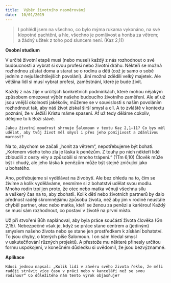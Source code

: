 ```yaml
---
title:  Výběr životního nasměrování
date:  10/01/2019
---
```


> <p></p>
> I pohlédl jsem na všechno, co bylo mýma rukama vykonáno, na své klopotné pachtění, a hle, všechno je pomíjivost a honba za větrem; a žádný užitek z toho pod sluncem není. (Kaz 2,11)

**Osobní studium**

V určité životní etapě musí (nebo musel) každý z nás rozhodnout o své budoucnosti a vybrat si svou profesi nebo životní dráhu. Někteří se možná rozhodnou zůstat doma a starat se o rodinu a děti (což je samo o sobě jedním z nejušlechtilejších povolání). Jiní možná zdědili velký majetek. Ale většina lidí si musí vybrat profesi, zaměstnání, které je bude živit.

Každý z nás žije v určitých konkrétních podmínkách, které mohou nějakým způsobem omezovat výběr našeho budoucího životního zaměření. Ale ať už jsou vnější okolnosti jakékoliv, můžeme se v souvislosti s naším povoláním rozhodnout tak, aby náš život získal širší smysl a cíl. A to zvláště v kontextu poznání, že v Ježíši Kristu máme spasení. Ať už tedy děláme cokoliv, dělejme to k Boží slávě.

`Jakou životní moudrost shrnuje Šalomoun v textu Kaz 2,1–11? Co bys měl udělat, aby tvůj život měl smysl i přes jeho pomíjivost a zdánlivou marnost?`

Na to, abychom se začali „honit za větrem“, nepotřebujeme být bohatí. „Kořenem všeho toho zla je láska k penězům. Z touhy po nich někteří lidé zbloudili z cesty víry a způsobili si mnoho trápení.“ (1Tm 6,10) Člověk může být i chudý, ale jeho láska k penězům může být stejně zničující jako u bohatého.

Ano, potřebujeme si vydělávat na živobytí. Ale bez ohledu na to, čím se živíme a kolik vyděláváme, nesmíme si z bohatství udělat svou modlu. Mnoho rodin trpí jen proto, že otec nebo matka věnují všechnu sílu a veškerý čas na to, aby zbohatli. Kolik dětí nebo životních partnerů by dalo přednost raději skromnějšímu způsobu života, než aby jim v rodině neustále chyběl partner, otec nebo matka, kteří se ženou za penězi a kariérou! Každý se musí sám rozhodnout, co postaví v životě na první místo.

Už při stvoření Bůh naplánoval, aby byla práce součástí života člověka (Gn 2,15). Nebezpečné však je, když se práce stane centrem a (jediným) smyslem našeho života nebo se stane jen prostředkem k získání bohatství. To jsou chyby, o kterých píše Šalomoun. I on sám hledal smysl v uskutečňování různých projektů. A přestože mu některé přinesly určitou formu uspokojení, v konečném důsledku si uvědomil, že jsou bezvýznamné.

**Aplikace**

`Kdosi jednou napsal: „Kolik lidí v závěru svého života řeklo, že měli raději strávit více času v práci nebo v kanceláři než se svou rodinou?“ Co důležitého nám tento výrok objasňuje?`